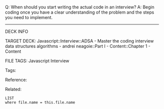Q: When should you start writing the actual code in an interview?
A: Begin coding once you have a clear understanding of the problem and the steps you need to implement.
<!--ID: 1690026322024-->

---

DECK INFO

TARGET DECK: Javascript::Interview::ADSA - Master the coding interview data structures algorithms - andrei neagoie::Part I - Content::Chapter 1 - Content

FILE TAGS: Javascript Interview

Tags:

Reference:

Related:

```dataview
LIST
where file.name = this.file.name
```
